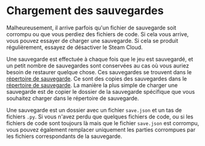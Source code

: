 # Chargement des sauvegardes
Malheureusement, il arrive parfois qu'un fichier de sauvegarde soit corrompu ou que vous perdiez des fichiers de code. Si cela vous arrive, vous pouvez essayer de charger une sauvegarde. Si cela se produit régulièrement, essayez de désactiver le Steam Cloud.

Une sauvegarde est effectuée à chaque fois que le jeu est sauvegardé, et un petit nombre de sauvegardes sont conservées au cas où vous auriez besoin de restaurer quelque chose.
Ces sauvegardes se trouvent dans le [répertoire de sauvegarde](persistent_data_path/Backup). Ce sont des copies des sauvegardes dans le [répertoire de sauvegarde](persistent_data_path/Saves).
La manière la plus simple de charger une sauvegarde est de copier le dossier de la sauvegarde spécifique que vous souhaitez charger dans le répertoire de sauvegarde.

Une sauvegarde est un dossier avec un fichier `save.json` et un tas de fichiers `.py`.
Si vous n'avez perdu que quelques fichiers de code, ou si les fichiers de code sont toujours là mais que le fichier `save.json` est corrompu, vous pouvez également remplacer uniquement les parties corrompues par les fichiers correspondants de la sauvegarde.